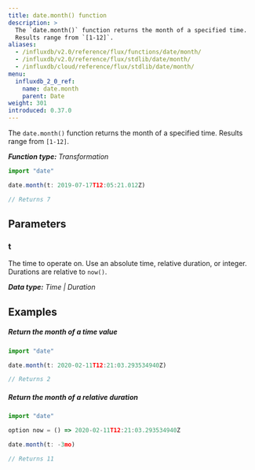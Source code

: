 ```yaml
---
title: date.month() function
description: >
  The `date.month()` function returns the month of a specified time.
  Results range from `[1-12]`.
aliases:
  - /influxdb/v2.0/reference/flux/functions/date/month/
  - /influxdb/v2.0/reference/flux/stdlib/date/month/
  - /influxdb/cloud/reference/flux/stdlib/date/month/
menu:
  influxdb_2_0_ref:
    name: date.month
    parent: Date
weight: 301
introduced: 0.37.0
---
```


The `date.month()` function returns the month of a specified time.
Results range from `[1-12]`.

_**Function type:** Transformation_  

```js
import "date"

date.month(t: 2019-07-17T12:05:21.012Z)

// Returns 7
```

## Parameters

### t
The time to operate on.
Use an absolute time, relative duration, or integer.
Durations are relative to `now()`.

_**Data type:** Time | Duration_

## Examples

##### Return the month of a time value
```js
import "date"

date.month(t: 2020-02-11T12:21:03.293534940Z)

// Returns 2
```

##### Return the month of a relative duration
```js
import "date"

option now = () => 2020-02-11T12:21:03.293534940Z

date.month(t: -3mo)

// Returns 11
```
